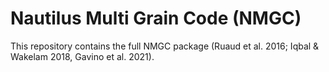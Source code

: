 # Nautilus Multi Grain Code (NMGC)
This repository contains the full NMGC package (Ruaud et al. 2016; Iqbal & Wakelam 2018, Gavino et al. 2021).


